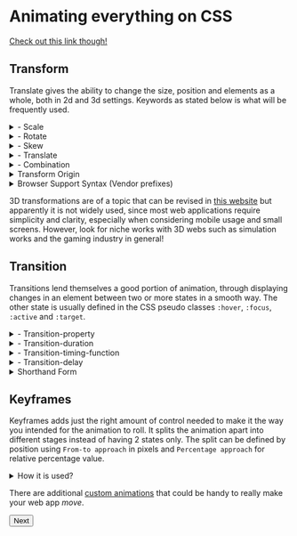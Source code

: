 # Animating everything on CSS

[Check out this link though!](https://engineerbabu.com/blog/css-transitions-and-animations/)
## Transform
Translate gives the ability to change the size, position and elements as a whole, both in 2d and 3d settings. Keywords as stated below is what will be frequently used.

<details>

  <summary>- Scale</summary>

values larger or smaller than 1 scales the element accordingly, around the center point. Syntax follows: 

```
.box-1 {
  transform: scaleX(.5);
}
.box-2 {
  transform: scaleY(1.15);
}
.box-3 {
  transform: scale(.5, 1.15);
}
```

</details>

<details>

  <summary>- Rotate</summary>

This property allows for element rotation around it's center point by default, with positive for clockwise rotation and negative for counter clockwise.

```
.box-1 {
  transform: rotate(20deg);
}
.box-2 {
  transform: rotate(-55deg);
}
```

</details>

<details>

  <summary>- Skew</summary>

A distortion effect used to pull elements around their horizontal, vertical or a bit of both, as if you pushed the sides until the corner reaches the angle with its center. It uses `deg` values.

```
.box-1 {
  transform: skewX(5deg);
}
.box-2 {
  transform: skewY(-20deg);
}
.box-3 {
  transform: skew(5deg, -20deg);
}
```

</details>

<details>

  <summary>- Translate</summary>

Which moves the element as a whole from its center, without affecting any other element around it, similar to positioning with fixed. Using pixels and percentages with `(x,y)` to change them according to the perspective axis. Percentage means relative to its total x or y length.

```
.box-1 {
  transform: translateX(-10px);
}
.box-2 {
  transform: translateY(25%);
}
.box-3 {
  transform: translate(-10px, 25%);
}
```

</details>

<details>

  <summary>- Combination</summary>

It is important to note only one transform per element can be declared, as it will overwrite the previous with next transform property. Instead they will be bunched with spaced in between.

```
.box-1 {
  transform: rotate(25deg) scale(.75);
}
.box-2 {
  transform: skew(10deg, 20deg) translateX(20px);
}
```
</details>

<details>

  <summary>Transform Origin</summary>

Changing the center of transformation allows for really interesting effects. As it allows for transitions around the edges or sides and different scaling looks. The value specifies the vertical and horizontal axes or each separately.

```
.box-1 {
  transform: rotate(15deg);
  transform-origin: 0 0;
}
.box-2 {
  transform: scale(.5);
  transform-origin: 100% 100%;
}
.box-3 {
  transform: skewX(20deg);
  transform-origin: top left;
}
.box-4 {
  transform: scale(.75) translate(-10px, -10px);
  transform-origin: 20px 50px;
}
```

</details>

<details>

  <summary>Browser Support Syntax (Vendor prefixes)</summary>
The general syntax is done by using `transform: value` plus any prefix for browser support.

```
div {
  -webkit-transform: scale(1.5);
     -moz-transform: scale(1.5);
       -o-transform: scale(1.5);
          transform: scale(1.5);
}
```
</details>

3D transformations are of a topic that can be revised in [this website](https://learn.shayhowe.com/advanced-html-css/css-transforms/#perspective) but apparently it is not widely used, since most web applications require simplicity and clarity, especially when considering mobile usage and small screens. However, look for niche works with 3D webs such as simulation works and the gaming industry in general!

## Transition

Transitions lend themselves a good portion of animation, through displaying changes in an element between two or more states in a smooth way. The other state is usually defined in the CSS pseudo classes `:hover`, `:focus`, `:active` and `:target`.

<details>

  <summary>- Transition-property</summary>

Properties with no half-point cannot be transitioned for the obvious reason as it cannot be transitions. Such as `display` which has two absolute values. Multiples are declared in the same line `transition-property` and separated by comma.

The list of transition friendly properties are

background-color  || background-position ||   border-color ||
border-width      ||  border-spacing     ||     bottom  ||
clip              ||      color          ||     crop  ||
font-size         ||    font-weight      ||     height  ||
left              ||   letter-spacing    ||   line-height ||
margin            ||    max-height       ||    max-width  ||
min-height        ||     min-width       ||     opacity ||
outline-color     ||  outline-offset  ||  outline-width ||  padding ||
right || text-indent || text-shadow || top  || vertical-align ||
visibility || width || word-spacing || z-index

</details>

<details>

  <summary>- Transition-duration</summary>

Defines the time needed to get the transition for each property, multiple properties are defined with durations separated by comma with each index refers to the property in the same index. 

```
.box {
  background: #2db34a;
  border-radius: 6px;
  transition-property: background, border-radius;
  transition-duration: .2s, 1s;
  transition-timing-function: linear;
}
.box:hover {
  background: #ff7b29;
  border-radius: 50%;
}
```

</details>

<details>

  <summary>- Transition-timing-function</summary>

With the time defined, speed could also be specified along the transition, it has multiple keywords that can be used together such as `linear`, `ease-in`, `ease-out`, `ease-in-out`. 

To explore the function and how it works, [check out this website](http://www.roblaplaca.com/examples/bezierBuilder/), which can be set using `cubic-bezier(x1, y1, x2, y2)`. Additional values include `step-start`, `step-stop`, and a uniquely identified `steps(number_of_steps, direction)` value.

```
.box {
  background: #2db34a;
  border-radius: 6px;
  transition-property: background, border-radius;
  transition-duration: .2s, 1s;
  transition-timing-function: linear, ease-in;
}
.box:hover {
  background: #ff7b29;
  border-radius: 50%;
}
```

</details>

<details>
  <summary>- Transition-delay</summary>

ِAlong with everything stated, this value sets a delay timer in seconds to the transition. As simple as that.

</details>

<details>

  <summary>Shorthand Form</summary>

Code could look very messy and have long lines that could be substituted with single liners that is readable and elegant. The rule is to have an order with `transition-property`, `transition-duration`,` transition-timing-function`, `lastly transition-delay` and separated by commas for different transitions.

```
.box {
  background: #2db34a;
  border-radius: 6px;
  transition: background .2s linear, border-radius 1s ease-in 1s;
}
.box:hover {
  color: #ff7b29;
  border-radius: 50%;
}
```
</details>

## Keyframes

Keyframes adds just the right amount of control needed to make it the way you intended for the animation to roll. It splits the animation apart into different stages instead of having 2 states only. The split can be defined by position using `From-to approach` in pixels and `Percentage approach` for relative percentage value.

<details>

  <summary>How it is used?</summary>

The top priority is to add `animation-name` as the way transition will happen such as `step` or `slide`, and the duration needs to be specified. Additionally:

```
@keyframes slide {
  0% {
    left: 0;
    top: 0;
  }
  50% {
    left: 244px;
    top: 100px;
  }
  100% {
    left: 488px;
    top: 0;
  }
}
.stage {
  height: 150px;
  position: relative;
}
.ball {
    height: 50px;
    position: absolute;
    width: 50px;
}
.stage:hover .ball {
  animation-name: slide;
  animation-duration: 2s;
  animation-timing-function: ease-in-out;
  animation-delay: .5s;
}
```
</details>

There are additional [custom animations](https://learn.shayhowe.com/advanced-html-css/transitions-animations/#customizing-animations) that could be handy to really make your web app *move*. 

[<button >Next</button>](https://abukhalil95.github.io/reading-notes/class-14b)